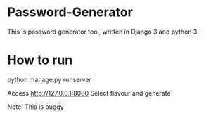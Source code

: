 # Password-Generator
This is password generator tool, written in Django 3 and python 3. 

# How to run
python manage.py runserver

Access http://127.0.0.1:8080
Select flavour and generate 

Note: This is buggy 
